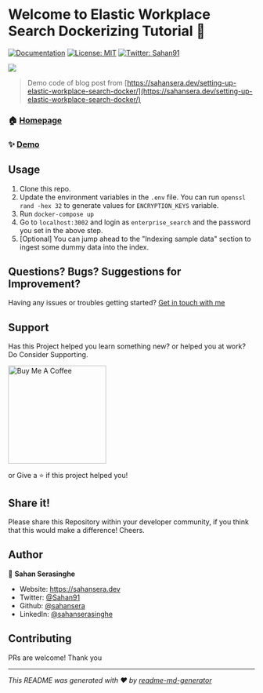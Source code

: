 # Welcome to Elastic Workplace Search Dockerizing Tutorial 👋
[![Documentation](https://img.shields.io/badge/documentation-yes-brightgreen.svg)](sahansera.dev)
[![License: MIT](https://img.shields.io/badge/License-MIT-yellow.svg)](#)
[![Twitter: Sahan91](https://img.shields.io/twitter/follow/Sahan91.svg?style=social)](https://twitter.com/Sahan91)

![](./Content/caching-2.jpg)

> Demo code of blog post from [https://sahansera.dev/setting-up-elastic-workplace-search-docker/](https://sahansera.dev/setting-up-elastic-workplace-search-docker/)

### 🏠 [Homepage](sahansera.dev)

### ✨ [Demo](sahansera.dev)

## Usage

1. Clone this repo.
2. Update the environment variables in the `.env` file. You can run `openssl rand -hex 32` to generate values for `ENCRYPTION_KEYS` variable.
3. Run `docker-compose up`
4. Go to `localhost:3002` and login as `enterprise_search` and the password you set in the above step.
5. [Optional] You can jump ahead to the "Indexing sample data" section to ingest some dummy data into the index.

## Questions? Bugs? Suggestions for Improvement?
Having any issues or troubles getting started? [Get in touch with me](https://sahansera.dev/contact/) 

## Support
Has this Project helped you learn something new? or helped you at work? Do Consider Supporting.

<a href="https://www.buymeacoffee.com/sahan" target="_blank"><img src="https://cdn.buymeacoffee.com/buttons/default-orange.png" alt="Buy Me A Coffee" width="200"  ></a>

or Give a ⭐️ if this project helped you!

## Share it!
Please share this Repository within your developer community, if you think that this would make a difference! Cheers.

## Author

👤 **Sahan Serasinghe**

* Website: https://sahansera.dev
* Twitter: [@Sahan91](https://twitter.com/Sahan91)
* Github: [@sahansera](https://github.com/sahansera)
* LinkedIn: [@sahanserasinghe](https://linkedin.com/in/sahanserasinghe)

## Contributing
PRs are welcome! Thank you



***
_This README was generated with ❤️ by [readme-md-generator](https://github.com/kefranabg/readme-md-generator)_
